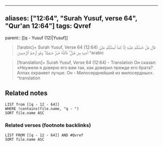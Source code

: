 
---
aliases: ["12:64", "Surah Yusuf, verse 64", "Qur'an 12:64"]
tags: Qvref
---

parent:: [[q - Yusuf (12)|Yusuf]]

> [!arabic]+ Surah Yusuf, Verse 64 (12:64)
> <span class="quran-arabic">قَالَ هَلْ ءَامَنُكُمْ عَلَيْهِ إِلَّا كَمَآ أَمِنتُكُمْ عَلَىٰٓ أَخِيهِ مِن قَبْلُ ۖ فَٱللَّهُ خَيْرٌ حَـٰفِظًا ۖ وَهُوَ أَرْحَمُ ٱلرَّٰحِمِينَ</span>
^arabic

> [!translation]+ Surah Yusuf, Verse 64 (12:64) - Translation
> Он сказал: «Неужели я доверю его вам так, как доверил прежде его брата? Аллах охраняет лучше. Он - Милосерднейший из милосердных».
^translation



## Related notes
```dataview
LIST from [[q - 12 - 64]]
WHERE !contains(file.name, "q - ")
SORT file.name ASC
```

### Related verses (footnote backlinks)
```dataview
LIST FROM [[q - 12 - 64]] AND #Qvref
SORT file.name ASC
```

